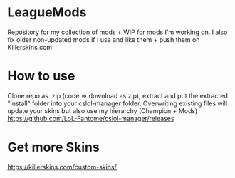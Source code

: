 # LeagueMods
Repository for my collection of mods + WIP for mods I'm working on.
I also fix older non-updated mods if I use and like them + push them on Killerskins.com

# How to use
Clone repo as .zip (code => download as zip), extract and put the extracted "install" folder into your cslol-manager folder.
Overwriting existing files will update your skins but also use my hierarchy (Champion + Mods)
https://github.com/LoL-Fantome/cslol-manager/releases


# Get more Skins
https://killerskins.com/custom-skins/
